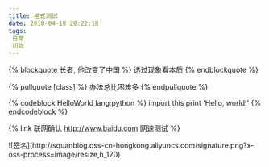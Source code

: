 ```yaml
---
title: 格式测试
date: 2018-04-18 20:22:18
tags:
 日常
 初始
---
```

{% blockquote 长者, 他改变了中国 %}
	透过现象看本质
{% endblockquote %}

{% pullquote [class] %}
	办法总比困难多
{% endpullquote %}

{% codeblock HelloWorld lang:python %}
import this
print 'Hello, world!'
{% endcodeblock %}

{% link 联网确认 http://www.baidu.com 网速测试 %}

<div class="signatureDiv">
	![签名](http://squanblog.oss-cn-hongkong.aliyuncs.com/signature.png?x-oss-process=image/resize,h_120)
</div>
